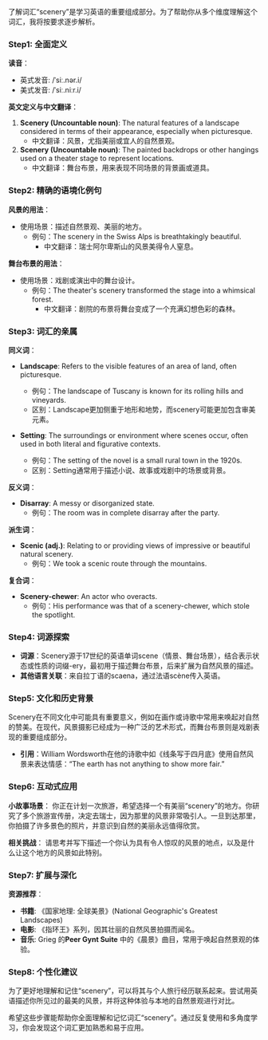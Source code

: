 了解词汇“scenery”是学习英语的重要组成部分。为了帮助你从多个维度理解这个词汇，我将按要求逐步解析。

### Step1: 全面定义

**读音**：
- 英式发音: /ˈsiː.nər.i/
- 美式发音: /ˈsiː.niːr.i/

**英文定义与中文翻译**：
1. **Scenery (Uncountable noun)**: The natural features of a landscape considered in terms of their appearance, especially when picturesque.
   - 中文翻译：风景，尤指美丽或宜人的自然景观。
2. **Scenery (Uncountable noun)**: The painted backdrops or other hangings used on a theater stage to represent locations.
   - 中文翻译：舞台布景，用来表现不同场景的背景画或道具。

### Step2: 精确的语境化例句

**风景的用法**：
- 使用场景：描述自然景观、美丽的地方。
  - 例句：The scenery in the Swiss Alps is breathtakingly beautiful.
    - 中文翻译：瑞士阿尔卑斯山的风景美得令人窒息。

**舞台布景的用法**：
- 使用场景：戏剧或演出中的舞台设计。
  - 例句：The theater's scenery transformed the stage into a whimsical forest.
    - 中文翻译：剧院的布景将舞台变成了一个充满幻想色彩的森林。

### Step3: 词汇的亲属

**同义词**：
- **Landscape**: Refers to the visible features of an area of land, often picturesque.
  - 例句：The landscape of Tuscany is known for its rolling hills and vineyards.
  - 区别：Landscape更加侧重于地形和地势，而scenery可能更加包含审美元素。
  
- **Setting**: The surroundings or environment where scenes occur, often used in both literal and figurative contexts.
  - 例句：The setting of the novel is a small rural town in the 1920s.
  - 区别：Setting通常用于描述小说、故事或戏剧中的场景或背景。

**反义词**：
- **Disarray**: A messy or disorganized state.
  - 例句：The room was in complete disarray after the party.

**派生词**：
- **Scenic (adj.)**: Relating to or providing views of impressive or beautiful natural scenery.
  - 例句：We took a scenic route through the mountains.

**复合词**：
- **Scenery-chewer**: An actor who overacts.
  - 例句：His performance was that of a scenery-chewer, which stole the spotlight.

### Step4: 词源探索

- **词源**：Scenery源于17世纪的英语单词scene（情景、舞台场景），结合表示状态或性质的词缀-ery，最初用于描述舞台布景，后来扩展为自然风景的描述。
- **其他语言关联**：来自拉丁语的scaena，通过法语scène传入英语。

### Step5: 文化和历史背景

Scenery在不同文化中可能具有重要意义，例如在画作或诗歌中常用来唤起对自然的赞美。在现代，风景摄影已经成为一种广泛的艺术形式，而舞台布景则是戏剧表现的重要组成部分。

- **引用**：William Wordsworth在他的诗歌中如《线条写于四月底》使用自然风景来表达情感：“The earth has not anything to show more fair.”

### Step6: 互动式应用

**小故事场景**：
你正在计划一次旅游，希望选择一个有美丽“scenery”的地方。你研究了多个旅游宣传册，决定去瑞士，因为那里的风景非常吸引人。一旦到达那里，你拍摄了许多景色的照片，并意识到自然的美丽永远值得欣赏。

**相关挑战**：
请思考并写下描述一个你认为具有令人惊叹的风景的地点，以及是什么让这个地方的风景如此特别。

### Step7: 扩展与深化

**资源推荐**：
- **书籍**: 《国家地理: 全球美景》(National Geographic's Greatest Landscapes)
- **电影**: 《指环王》系列，因其壮丽的自然风景拍摄而闻名。
- **音乐**: Grieg 的**Peer Gynt Suite** 中的《晨景》曲目，常用于唤起自然景观的体验。

### Step8: 个性化建议

为了更好地理解和记住“scenery”，可以将其与个人旅行经历联系起来。尝试用英语描述你所见过的最美的风景，并将这种体验与本地的自然景观进行对比。

希望这些步骤能帮助你全面理解和记忆词汇“scenery”。通过反复使用和多角度学习，你会发现这个词汇更加熟悉和易于应用。